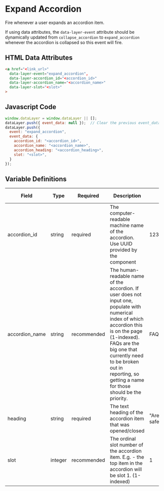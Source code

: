 # Expand Accordion

Fire whenever a user expands an accordion item.

If using data attributes, the `data-layer-event` attribute should be dynamically updated from `collapse_accordion` to `expand_accordion` whenever the accordion is collapsed so this event will fire.

## HTML Data Attributes

```html
<a href="<link_url>"
  data-layer-event="expand_accordion",
  data-layer-accordion_id="<accordion_id>"
  data-layer-accordion_name="<accordion_name>"
  data-layer-slot="<slot>"
>
```
## Javascript Code

```js
window.dataLayer = window.dataLayer || [];
dataLayer.push({ event_data: null });  // Clear the previous event_data object.
dataLayer.push({
  event: "expand_accordion",
  event_data: {
    accordion_id: "<accordion_id>",
    accordion_name: "<accordion_name>",
    accordion_heading: "<accordion_heading>",
    slot: "<slot>",
  }
});
```

## Variable Definitions

|Field|Type|Required|Description|Example|Pattern|Min Length|Max Length|Minimum|Maximum|Multiple Of|
| --- | --- | --- | --- | --- | --- | --- | --- | --- | --- | --- |
|accordion_id|string|required|The computer-readable machine name of the accordion. Use UUID provided by the component|12345abcde12345|
|accordion_name|string|recommended|The human-readable name of the accordion. If user does not input one, populate with numerical index of which accordion this is on the page (1-indexed). FAQs are the big one that currently need to be broken out in reporting, so getting a name for those should be the priority.|FAQs, 2|
|heading|string|required|The text heading of the accordion item that was opened/closed|"Are our products safe?"|
|slot|integer|recommended|The ordinal slot number of the accordion item. E.g. - the top item in the accordion will be slot 1. (1-indexed)|1||1||1|